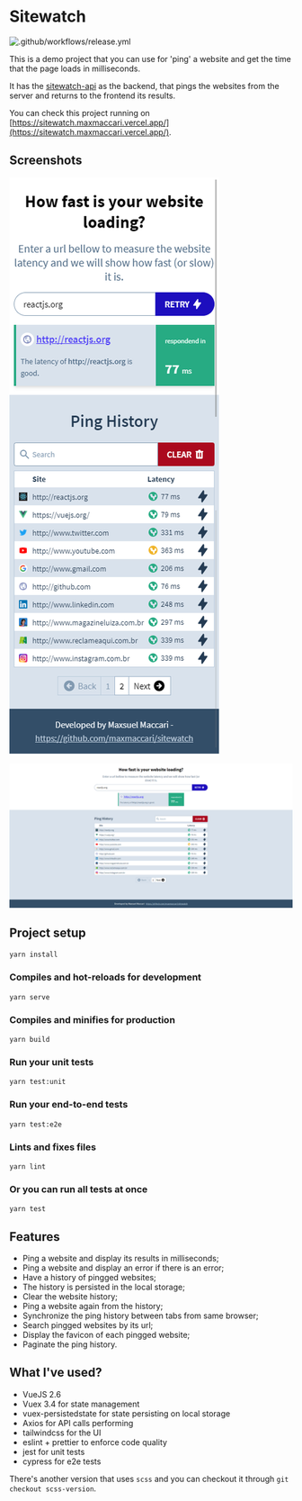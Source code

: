 # Sitewatch

![.github/workflows/release.yml](https://github.com/maxmaccari/sitewatch/workflows/.github/workflows/release.yml/badge.svg)

This is a demo project that you can use for 'ping' a website and get the time that the page loads in milliseconds.

It has the [sitewatch-api](https://github.com/maxmaccari/sitewatch-api) as the backend, that pings the websites from the server and returns to the frontend its results.

You can check this project running on [https://sitewatch.maxmaccari.vercel.app/](https://sitewatch.maxmaccari.vercel.app/).

## Screenshots

![Mobile](screenshots/mobile.png)

![Desktop](screenshots/desktop.png)

## Project setup

```
yarn install
```

### Compiles and hot-reloads for development

```
yarn serve
```

### Compiles and minifies for production

```
yarn build
```

### Run your unit tests

```
yarn test:unit
```

### Run your end-to-end tests

```
yarn test:e2e
```

### Lints and fixes files

```
yarn lint
```

### Or you can run all tests at once

```
yarn test
```

## Features
  * Ping a website and display its results in milliseconds;
  * Ping a website and display an error if there is an error;
  * Have a history of pingged websites;
  * The history is persisted in the local storage;
  * Clear the website history;
  * Ping a website again from the history;
  * Synchronize the ping history between tabs from same browser;
  * Search pingged websites by its url;
  * Display the favicon of each pingged website;
  * Paginate the ping history.

## What I've used?
  * VueJS 2.6
  * Vuex 3.4 for state management
  * vuex-persistedstate for state persisting on local storage
  * Axios for API calls performing
  * tailwindcss for the UI
  * eslint + prettier to enforce code quality
  * jest for unit tests
  * cypress for e2e tests

There's another version that uses `scss` and you can checkout it through `git checkout scss-version`.